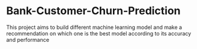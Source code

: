# Bank-Customer-Churn-Prediction
This project aims to build different machine learning model and make a recommendation on which one is the best model according to its accuracy and performance
